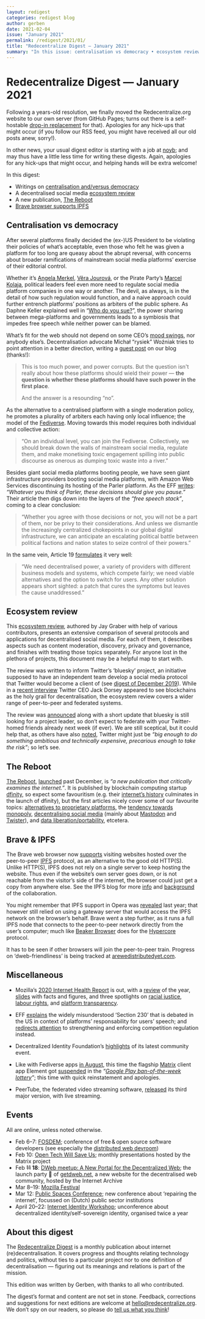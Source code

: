 ```yaml
---
layout: redigest
categories: redigest blog
author: gerben
date: 2021-02-04
issue: "January 2021"
permalink: /redigest/2021/01/
title: "Redecentralize Digest — January 2021"
summary: "In this issue: centralisation vs democracy • ecosystem review • Brave & IPFS • etc."
---
```


Redecentralize Digest — January 2021
====================================

Following a years-old resolution, we finally moved the Redecentralize.org website to our own server (from GitHub Pages; turns out there is a self-hostable [drop-in replacement][] for that). Apologies for any hick-ups that might occur (if you follow our RSS feed, you might have received all our old posts anew, sorry!).

In other news, your usual digest editor is starting with a job at [noyb][]; and may thus have a little less time for writing these digests. Again, apologies for any hick-ups that might occur, and helping hands will be extra welcome!

In this digest:
- Writings on [centralisation and/versus democracy](#centralisation-vs-democracy)
- A decentralised social media [ecosystem review](#ecosystem-review)
- A new publication, [The Reboot](#the-reboot)
- [Brave browser supports IPFS](#brave--ipfs)

[drop-in replacement]: https://docs.cloudron.io/apps/githubpages/
[noyb]: https://noyb.eu/


## Centralisation vs democracy

After several platforms finally decided the (ex-)US President to be violating their policies of what’s acceptable, even those who felt he was given a platform for too long are queasy about the abrupt reversal, with concerns about broader ramifications of mainstream social media platforms’ exercise of their editorial control.

Whether it’s [Angela Merkel][], [Věra Jourová][], or the Pirate Party’s [Marcel Kolaja][], political leaders feel even more need to regulate social media platform companies in one way or another. The devil, as always, is in the detail of how such regulation would function, and a naive approach could further entrench platforms’ positions as arbiters of the public sphere. As Daphne Keller explained well in “[Who do you sue?][]”, the power sharing between mega-platforms and governments leads to a symbiosis that impedes free speech while neither power can be blamed.

What’s fit for the web should not depend on some CEO’s [mood swings][], nor anybody else’s. Decentralisation advocate Michał “rysiek” Woźniak tries to point attention in a better direction, writing a [guest post][] on our blog (thanks!):

> This is too much power, and power corrupts. But the question isn't really about how these platforms should wield their power — **the question is whether these platforms should have such power in the first place**.
>
> And the answer is a resounding “no”.

As the alternative to a centralised platform with a single moderation policy, he promotes a plurality of arbiters each having only local influence; the model of the [Fediverse][]. Moving towards this model requires both individual and collective action:

> “On an individual level, you can join the Fediverse. Collectively, we should break down the walls of mainstream social media, regulate them, and make monetising toxic engagement spilling into public discourse as onerous as dumping toxic waste into a river.”

Besides giant social media platforms booting people, we have seen giant infrastructure providers booting social media platforms, with Amazon Web Services discontinuing its hosting of the Parler platform. As the EFF [writes][]: *“Whatever you think of Parler, these decisions should give you pause.”* Their article then digs down into the layers of the *“free speech stack”*, coming to a clear conclusion:

> “Whether you agree with those decisions or not, you will not be a part of them, nor be privy to their considerations. And unless we dismantle the increasingly centralized chokepoints in our global digital infrastructure, we can anticipate an escalating political battle between political factions and nation states to seize control of their powers.”

In the same vein, Article 19 [formulates][] it very well:

> “We need decentralised power, a variety of providers with different business models and systems, which compete fairly; we need viable alternatives and the option  to switch for users. Any other solution appears short sighted: a patch that cures the symptoms but leaves the cause unaddressed.”

[Angela Merkel]: https://www.politico.eu/article/angela-merkel-european-leaders-question-twitter-donald-trump-ban/
[Věra Jourová]: https://www.politico.eu/article/jourova-big-techs-trump-bans-dangerous-for-free-speech/
[Marcel Kolaja]: https://mastodon.pirati.cz/@marcel_kolaja/105612569304369638
[Who do you sue?]: https://www.hoover.org/research/who-do-you-sue "Who do you sue? State and platform power over free speech · Daphne Keller · Jan 2019"
[guest post]: https://redecentralize.org/blog/2021/01/18/centralization-is-a-danger-to-democracy "Centralisation is a danger to democracy · Michał “rysiek” Woźniak · 18 Jan 2021"
[Fediverse]: https://en.wikipedia.org/wiki/Fediverse "The Fediverse is the social network consisting of independently hosted community servers (‘instances’), that interact using (primarily) the ActivityPub protocol"
[writes]: https://www.eff.org/deeplinks/2021/01/beyond-platforms-private-censorship-parler-and-stack "Beyond Platforms: Private Censorship, Parler, and the Stack · Jillian C. York, Corynne McSherry, and Danny O'Brien · 11 Jan 2021"
[mood swings]: https://arstechnica.com/tech-policy/2017/08/cloudflare-ceo-the-people-behind-the-daily-stormer-are-assholes/ "Cloudflare CEO says his Daily Stormer takedown was “arbitrary” and “dangerous” · Timothy B. Lee / Ars Technica · 17 Aug 2017"
[formulates]: https://www.article19.org/resources/us-a-capitol-riot-and-big-tech-takes-a-stand-but-is-it-the-one-we-want/ "US: A Capitol riot and Big Tech takes a stand: but is it the one we want? · Maria Luisa Stasi / Article 19 · 12 Jan 2021"


## Ecosystem review

This [ecosystem review][], authored by Jay Graber with help of various contributors, presents an extensive comparison of several protocols and applications for decentralised social media. For each of them, it describes aspects such as content moderation, discovery, privacy and governance, and finishes with treating those topics separately. For anyone lost in the plethora of projects, this document may be a helpful map to start with.

The review was written to inform Twitter’s ‘bluesky’ project, an initiative supposed to have an independent team develop a social media protocol that Twitter would become a client of (see [digest of December 2019][]). While in a [recent interview][] Twitter CEO Jack Dorsey appeared to see blockchains as the holy grail for decentralisation, the ecosystem review covers a wider range of peer-to-peer and federated systems.

The review was [announced][] along with a short update that bluesky is still looking for a project leader, so don’t expect to federate with your Twitter-homed friends already next week (if ever). We are still sceptical, but it could help that, as others have also [noted][], Twitter might just be *“big enough to do something ambitious and technically expensive, precarious enough to take the risk”*; so let’s see.

[ecosystem review]: https://matrix.org/_matrix/media/r0/download/twitter.modular.im/981b258141aa0b197804127cd2f7d298757bad20
[digest of December 2019]: https://redecentralize.org/redigest/2019/12#twitter-will-invent-a-decentralised-social-media-protocol
[recent interview]: https://www.youtube.com/embed/L8aG_ekh6EQ?rel=0&iv_load_policy=3&modestbranding=1&autoplay=1&start=1531 "Jack Dorsey Discusses Disinformation, Bitcoin, and the Open Internet · Oslo Freedom Forum · 25 Sep 2020 (25:31 into the recording)"
[announced]: https://twitter.com/bluesky/status/1352302821140549632
[noted]: https://www.eff.org/deeplinks/2021/01/twitter-and-interoperability-some-thoughts-peanut-gallery "Twitter and Interoperability: Some Thoughts From the Peanut Gallery · Cory Doctorow / EFF · 25 Jan 2021"


## The Reboot

[The Reboot][], [launched][] past December, is *“a new publication that critically examines the internet.”*. It is published by blockchain computing startup [dfinity][], so expect some favouritism (e.g. their [internet’s history][] culminates in the launch of dfinity), but the first articles nicely cover some of our favourite topics: [alternatives to proprietary platforms][], the [tendency towards monopoly][], [decentralising social media][] (mainly about [Mastodon][] and [Twister][]), and [data liberation/portability][], etcetera.

[The Reboot]: https://thereboot.com/
[launched]: http://eepurl.com/hk7K3v "Introducing The Reboot! · DFINITY · 8 Dec 2020"
[dfinity]: https://dfinity.org/
[internet’s history]: https://thereboot.com/internet-evolution-a-timeline-history-of-the-network/
[alternatives to proprietary platforms]: https://thereboot.com/toward-a-digital-economy-thats-truly-collaborative-not-exploitative/ "Toward a Digital Economy That’s Truly Collaborative, Not Exploitative · Samer Hassan / The Reboot · 8 Dec 2020"
[tendency towards monopoly]: https://thereboot.com/monopoly-machine-understanding-the-system-that-shapes-the-internet/ "Monopoly Machine: Understanding the System That Shapes the Internet · Emma Johanningsmeier / The Reboot · 8 Dec 2020"
[decentralising social media]: https://thereboot.com/creating-decentralized-social-media-alternatives-to-facebook-and-twitter/ "Creating Decentralized Social Media Alternatives to Facebook and Twitter · Robert W. Gehl / The Reboot · 28 Dec 2020"
[Mastodon]: https://joinmastodon.org/ "Mastodon is software resembling Twitter, but federating like email, so the social network (the ‘Fediverse’) spans across independent instances."
[Twister]: http://twister.net.co/ "Twister is/was an early (≥2013) peer-to-peer microblogging platform based on the Bitcoin and Bittorrent protocols"
[data liberation/portability]: https://thereboot.com/data-liberation-a-step-toward-fixing-big-techs-competition-problems/ "Data Liberation: A Step Toward Fixing Big Tech’s Competition Problems · Gabriel Nicholas / The Reboot · 11 Jan 2021"


## Brave & IPFS

The Brave web browser now [supports][] visiting websites hosted over the peer-to-peer [IPFS][] protocol, as an alternative to the good old HTTP(S). Unlike HTTP(S), IPFS does not rely on a single server to keep hosting the website. Thus even if the website’s own server goes down, or is not reachable from the visitor’s side of the internet, the browser could just get a copy from anywhere else. See the IPFS blog for more [info][] and [background][] of the collaboration.

You might remember that IPFS support in Opera was [revealed][] last year; that however still relied on using a gateway server that would access the IPFS network on the browser’s behalf. Brave went a step further, as it runs a full IPFS node that connects to the peer-to-peer network directly from the user’s computer; much like [Beaker Browser][] does for the [Hypercore][] protocol.

It has to be seen if other browsers will join the peer-to-peer train. Progress on ‘dweb-friendliness’ is being tracked at [arewedistributedyet.com][].

[supports]: https://brave.com/ipfs-support/
[IPFS]: https://ipfs.io "InterPlanetary File System; a peer-to-peer hypermedia protocol"
[Beaker browser]: https://beakerbrowser.com/ "“Beaker is an experimental Web browser with a peer-to-peer protocol for building decentralized websites and apps.”"
[Hypercore]: https://hypercore-protocol.org/ "“Hypercore is a distributed append-only log … Think lightweight blockchain crossed with BitTorrent.”"
[info]: https://blog.ipfs.io/2021-01-19-ipfs-in-brave/
[background]: https://blog.ipfs.io/2021-01-21-how-we-put-ipfs-in-brave/
[revealed]: https://blog.ipfs.io/2020-03-30-ipfs-in-opera-for-android/
[arewedistributedyet.com]: https://arewedistributedyet.com/


## Miscellaneous

- Mozilla’s [2020 Internet Health Report][] is out, with a [review][] of the year, [slides][] with facts and figures, and three spotlights on [racial justice][], [labour rights][], and [platform transparency][].

[2020 Internet Health Report]: https://2020.internethealthreport.org/
[review]: https://2020.internethealthreport.org/year-in-review/
[slides]: https://2020.internethealthreport.org/slideshow-internet-health/
[racial justice]: https://2020.internethealthreport.org/spotlights/racial-justice-decode-the-default/
[labour rights]: https://2020.internethealthreport.org/spotlights/labor-rights-unlock-data-power/
[platform transparency]: https://2020.internethealthreport.org/spotlights/transparency-real-change-how/


- EFF [explains][] the widely misunderstood ‘Section 230’ that is debated in the US in context of platforms’ responsability for users’ speech; and [redirects attention][] to strengthening and enforcing competition regulation instead.

[explains]: https://www.eff.org/deeplinks/2020/12/section-230-good-actually
[redirects attention]: https://www.eff.org/deeplinks/2021/01/its-not-230-you-hate-its-oligopolies


- Decentralized Identity Foundation’s [highlights][] of its latest community event.

[highlights]: https://medium.com/decentralized-identity/dif-face-to-face-jan-2021-highlights-89e78cb80f54 "DIF Face to Face Jan 2021 Highlights · Decentralized Identity Foundation · 27 Jan 2021"


- Like with Fediverse apps [in August][], this time the flagship [Matrix][] client app Element got [suspended][] in the *“[Google Play ban-of-the-week lottery][]”*; this time with quick reinstatement and apologies.

[in August]: https://redecentralize.org/redigest/2020/08#dont-shoot-the-messenger
[Matrix]: https://matrix.org
[suspended]: https://element.io/blog/element-on-google-play-store/
[Google Play ban-of-the-week lottery]: https://arstechnica.com/gadgets/2021/01/google-play-bans-open-source-matrix-client-element-citing-abusive-content/


- PeerTube, the federated video streaming software, [released][] its third major version, with live streaming.

[released]: https://framablog.org/2021/01/07/peertube-v3-its-a-live-a-liiiiive/


## Events

All are online, unless noted otherwise.

- Feb 6–7: [FOSDEM](https://fosdem.org/); conference of free & open source software developers (see especially the [distributed web devroom](https://fosdem.org/2021/schedule/track/beyond_blockchain_distributed_web/))
- Feb 10: [Open Tech Will Save Us](https://matrix.org/open-tech-will-save-us/); monthly presentations hosted by the Matrix project
- Feb ~~11~~ **18**: [DWeb meetup: A New Portal for the Decentralized Web](https://www.eventbrite.com/e/dweb-meetup-february-a-new-portal-for-the-decentralized-web-tickets-140004147173); the launch party 🎉 of [getdweb.net](https://getdweb.net), a new website for the decentralised web community, hosted by the Internet Archive
- Mar 8–19: [Mozilla Festival](https://www.mozillafestival.org/)
- Mar 12: [Public Spaces Conference](https://publicspaces.net/conference-2021/); new conference about ‘repairing the internet’, focussed on (Dutch) public sector institutions
- April 20–22: [Internet Identity Workshop](https://internetidentityworkshop.com/); unconference about decentralized identity/self-sovereign identity, organised twice a year


## About this digest

The [Redecentralize Digest](https://redecentralize.org/redigest/) is a monthly publication about internet (re)decentralisation. It covers progress and thoughts relating technology and politics, without ties to a particular project nor to one definition of decentralisation — figuring out its meanings and relations is part of the mission.

This edition was written by Gerben, with thanks to all who contributed.

The digest’s format and content are not set in stone. Feedback, corrections and suggestions for next editions are welcome at <hello@redecentralize.org>. We don’t spy on our readers, so please do [tell us what you think](mailto:hello@redecentralize.org?subject=ReDigest%20feedback&body=I%20find%20ReDigest%20_____.%20It%20would%20be%20%28even%29%20better%20if%20_____.)!
